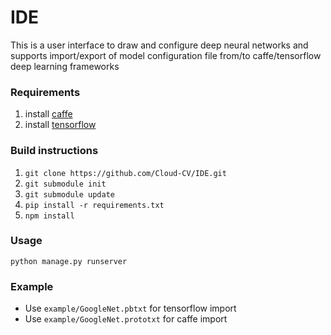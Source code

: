 # IDE
This is a user interface to draw and configure deep neural networks and supports import/export of model configuration 
file from/to caffe/tensorflow deep learning frameworks

### Requirements
1. install [caffe](http://installing-caffe-the-right-way.wikidot.com/start)
2. install [tensorflow](https://www.tensorflow.org/versions/r0.10/get_started/os_setup.html#pip-installation)

### Build instructions
1. `git clone https://github.com/Cloud-CV/IDE.git`
2. `git submodule init`
3. `git submodule update`
4. `pip install -r requirements.txt`
5. `npm install`

### Usage
`python manage.py runserver`

### Example
* Use `example/GoogleNet.pbtxt` for tensorflow import
* Use `example/GoogleNet.prototxt` for caffe import
